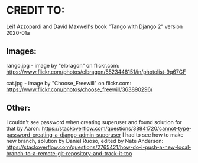 # CREDIT TO:
Leif Azzopardi and David Maxwell's book "Tango with Django 2" version 2020-01a

## Images:
rango.jpg - image by "elbragon" on flickr.com: https://www.flickr.com/photos/elbragon/5523448151/in/photolist-9q67GF

cat.jpg - image by "Choose_Freewill" on flickr.com: https://www.flickr.com/photos/choose_freewill/363890296/


## Other:
I couldn't see password when creating superuser and found solution for that by Aaron: https://stackoverflow.com/questions/38841720/cannot-type-password-creating-a-django-admin-superuser
I had to see how to make new branch, solution by Daniel Ruoso, edited by Nate Anderson: https://stackoverflow.com/questions/2765421/how-do-i-push-a-new-local-branch-to-a-remote-git-repository-and-track-it-too
